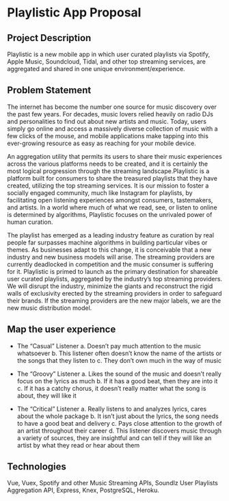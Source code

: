 # Playlistic App Proposal

## Project Description

Playlistic is a new mobile app in which user c​urated​ p​laylists​ via Spotify, Apple Music, Soundcloud, Tidal, and other top streaming services, are aggregated and shared in one unique environment/experience.

## Problem Statement

The internet has become the number one source for music discovery over the past few years. For decades, music lovers relied heavily on radio DJs and personalities to find out about new artists and music. Today, users simply go online and access a massively diverse collection of music with a few clicks of the mouse, and mobile applications make tapping into this ever­-growing resource as easy as reaching for your mobile device.

An aggregation utility that permits its users to share their music experiences across the various platforms needs to be created, and it is certainly the most logical progression through the streaming landscape. ​Playlistic is a platform built for consumers to share the treasured playlists that they have created, utilizing the top streaming services. It is our mission to foster a socially ­engaged community, much like Instagram for playlists, by facilitating open listening experiences amongst consumers, tastemakers, and artists. In a world where much of what we read, see, or listen to online is determined by algorithms, Playlistic focuses on the unrivaled power of human curation.

The playlist has emerged as a leading industry feature as curation by real people far surpasses machine algorithms in building particular vibes or themes. As businesses adapt to this change, it is conceivable that a new industry and new business models will arise. The streaming providers are currently deadlocked in competition and the music consumer is suffering for it. Playlistic is primed to launch as the primary destination for shareable user­ curated playlists, aggregated by the industry’s top streaming providers. We will disrupt the industry, minimize the giants and reconstruct the rigid walls of exclusivity erected by the streaming providers in order to safeguard their brands. If the streaming providers are the new major labels, we are the new music distribution model.

## Map the user experience

* The “Casual” Listener
  a. Doesn’t pay much attention to the music whatsoever
  b. This listener often doesn’t know the name of the artists or the songs that they listen to
  c. They don’t own much in the way of music

* The “Groovy” Listener
  a. Likes the sound of the music and doesn’t really focus on the lyrics as much
  b. If it has a good beat, then they are into it
  c. If it has a catchy chorus, it doesn’t really matter what the song is about, they will like it

* The “Critical” Listener
  a. Really listens to and analyzes lyrics, cares about the whole package
  b. It isn’t just about the lyrics, the song needs to have a good beat and delivery
  c. Pays close attention to the growth of an artist throughout their career
  d. This listener discovers music through a variety of sources, they are insightful and can tell if
  they will like an artist by what they read or hear about them

## Technologies

Vue, Vuex, Spotify and other Music Streaming APIs, SoundIz User Playlists Aggregation API, Express, Knex, PostgreSQL, Heroku.
